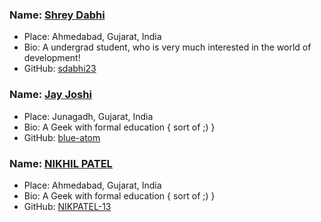 ### Name: [Shrey Dabhi](https://github.com/sdabhi23/)
- Place: Ahmedabad, Gujarat, India
- Bio: A undergrad student, who is very much interested in the world of development!
- GitHub: [sdabhi23](https://github.com/sdabhi23/)

### Name: [Jay Joshi](https://github.com/blue-atom/)
- Place: Junagadh, Gujarat, India
- Bio: A Geek with formal education { sort of ;) }
- GitHub: [blue-atom](https://github.com/blue-atom/)


### Name: [NIKHIL PATEL](https://github.com/NIKPATEL-13/)
- Place: Ahmedabad, Gujarat, India
- Bio: A Geek with formal education { sort of ;) }
- GitHub: [NIKPATEL-13](https://github.com/NIKPATEL-13/)